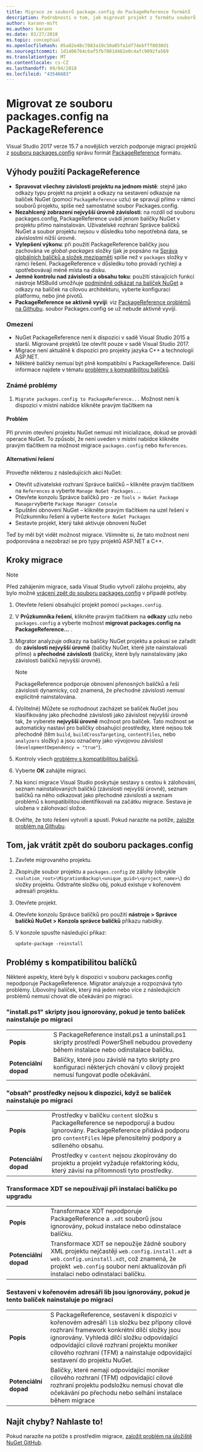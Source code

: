 ```yaml
---
title: Migrace ze souborů package.config do PackageReference formátů
description: Podrobnosti o tom, jak migrovat projekt z formátu souborů package.config správy do PackageReference podporuje NuGet 4.0 + a VS2017 a .NET Core 2.0
author: karann-msft
ms.author: karann
ms.date: 03/27/2018
ms.topic: conceptual
ms.openlocfilehash: 05a82e48c7083a19c50a05fa1df74ebfff8030d1
ms.sourcegitcommit: 1d1406764c6af5fb7801d462e0c4afc9092fa569
ms.translationtype: MT
ms.contentlocale: cs-CZ
ms.lasthandoff: 09/04/2018
ms.locfileid: "43546683"
---
```

# <a name="migrate-from-packagesconfig-to-packagereference"></a>Migrovat ze souboru packages.config na PackageReference

Visual Studio 2017 verze 15.7 a novějších verzích podporuje migraci projektů z [souboru packages.config](./packages-config.md) správu formát [PackageReference](../consume-packages/Package-References-in-Project-Files.md) formátu.

## <a name="benefits-of-using-packagereference"></a>Výhody použití PackageReference

* **Spravovat všechny závislosti projektu na jednom místě**: stejně jako odkazy typu projekt na projekt a odkazy na sestavení odkazuje na balíček NuGet (pomocí `PackageReference` uzlu) se spravují přímo v rámci souborů projektu, spíše než samostatné soubor Packages.config.
* **Nezahlcený zobrazení nejvyšší úrovně závislosti**: na rozdíl od souboru packages.config, PackageReference uvádí jenom balíčky NuGet v projektu přímo nainstalován. Uživatelské rozhraní Správce balíčků NuGet a soubor projektu nejsou v důsledku toho nepotřebná data, se závislostmi nižší úrovně.
* **Vylepšení výkonu**: při použití PackageReference balíčky jsou zachována ve *global-packages* složky (jak je popsáno na [Správa globálních balíčků a složek mezipaměti](../consume-packages/managing-the-global-packages-and-cache-folders.md) spíše než v `packages` složky v rámci řešení. PackageReference v důsledku toho provádí rychleji a spotřebovávají méně místa na disku.
* **Jemné kontrolu nad závislostí a obsahu toku**: použití stávajících funkcí nástroje MSBuild umožňuje [podmíněně odkázat na balíček NuGet](../consume-packages/Package-References-in-Project-Files.md#adding-a-packagereference-condition) a odkazy na balíček na cílovou architekturu, vyberte konfiguraci platformu, nebo jiné pivotů.
* **PackageReference se aktivně vyvíjí**: viz [PackageReference problémů na Githubu](https://aka.ms/nuget-pr-improvements). soubor Packages.config se už nebude aktivně vyvíjí.

### <a name="limitations"></a>Omezení

* NuGet PackageReference není k dispozici v sadě Visual Studio 2015 a starší. Migrované projektů lze otevřít pouze v sadě Visual Studio 2017.
* Migrace není aktuálně k dispozici pro projekty jazyka C++ a technologií ASP.NET.
* Některé balíčky nemusí být plně kompatibilní s PackageReference. Další informace najdete v tématu [problémy s kompatibilitou balíčků](#package-compatibility-issues).

### <a name="known-issues"></a>Známé problémy

1. `Migrate packages.config to PackageReference...` Možnost není k dispozici v místní nabídce klikněte pravým tlačítkem na 

#### <a name="issue"></a>Problém 
 
Při prvním otevření projektu NuGet nemusí mít inicializace, dokud se provádí operace NuGet. To způsobí, že není uveden v místní nabídce klikněte pravým tlačítkem na možnost migrace `packages.config` nebo `References`. 

#### <a name="workaround"></a>Alternativní řešení 

Proveďte některou z následujících akcí NuGet: 
* Otevřít uživatelské rozhraní Správce balíčků – klikněte pravým tlačítkem na `References` a vyberte `Manage NuGet Packages...` 
* Otevřete konzolu Správce balíčků pro - ze `Tools > NuGet Package Manager`vyberte `Package Manager Console` 
* Spuštění obnovení NuGet – klikněte pravým tlačítkem na uzel řešení v Průzkumníku řešení a vyberte `Restore NuGet Packages` 
* Sestavte projekt, který také aktivuje obnovení NuGet 

Teď by měl být vidět možnost migrace. Všimněte si, že tato možnost není podporována a nezobrazí se pro typy projektů ASP.NET a C++. 

## <a name="migration-steps"></a>Kroky migrace

> [!Note]
> Před zahájením migrace, sada Visual Studio vytvoří zálohu projektu, aby bylo možné [vrácení zpět do souboru packages.config](#how-to-roll-back-to-packagesconfig) v případě potřeby.

1. Otevřete řešení obsahující projekt pomocí `packages.config`.

1. V **Průzkumníka řešení**, klikněte pravým tlačítkem na **odkazy** uzlu nebo `packages.config` a vyberte možnost **migrovat packages.config na PackageReference...** .

1. Migrator analyzuje odkazy na balíčky NuGet projektu a pokusí se zařadit do **závislosti nejvyšší úrovně** (balíčky NuGet, které jste nainstalovali přímo) a **přechodné závislosti** (balíčky, které byly nainstalovány jako závislosti balíčků nejvyšší úrovně).

   > [!Note]
   > PackageReference podporuje obnovení přenosných balíčků a řeší závislosti dynamicky, což znamená, že přechodné závislosti nemusí explicitně nainstalována.

1. (Volitelné) Můžete se rozhodnout zacházet se balíček NuGet jsou klasifikovány jako přechodné závislosti jako závislost nejvyšší úrovně tak, že vyberete **nejvyšší úrovně** možnost pro balíček. Tato možnost se automaticky nastaví pro balíčky obsahující prostředky, které nejsou tok přechodně (těm `build`, `buildCrossTargeting`, `contentFiles`, nebo `analyzers` složky) a jsou označeny jako vývojovou závislost (`developmentDependency = "true"`).

1. Kontroly všech [problémy s kompatibilitou balíčků](#package-compatibility-issues).

1. Vyberte **OK** zahájíte migraci.

1. Na konci migrace Visual Studio poskytuje sestavy s cestou k zálohování, seznam nainstalovaných balíčků (závislosti nejvyšší úrovně), seznam balíčků na něho odkazovat jako přechodné závislosti a seznam problémů s kompatibilitou identifikovali na začátku migrace. Sestava je uložena v zálohovací složce.

1. Ověřte, že toto řešení vytvoří a spustí. Pokud narazíte na potíže, [založte problém na Githubu](https://github.com/NuGet/Home/issues/).

## <a name="how-to-roll-back-to-packagesconfig"></a>Tom, jak vrátit zpět do souboru packages.config

1. Zavřete migrovaného projektu.

1. Zkopírujte soubor projektu a `packages.config` ze zálohy (obvykle `<solution_root>\MigrationBackup\<unique_guid>\<project_name>\`) do složky projektu. Odstraňte složku obj, pokud existuje v kořenovém adresáři projektu.

1. Otevřete projekt.

1. Otevřete konzolu Správce balíčků pro použití **nástroje > Správce balíčků NuGet > Konzola správce balíčků** příkazu nabídky.

1. V konzole spusťte následující příkaz:

   ```ps
   update-package -reinstall
   ```

## <a name="package-compatibility-issues"></a>Problémy s kompatibilitou balíčků

Některé aspekty, které byly k dispozici v souboru packages.config nepodporuje PackageReference. Migrator analyzuje a rozpoznává tyto problémy. Libovolný balíček, který má jeden nebo více z následujících problémů nemusí chovat dle očekávání po migraci.

### <a name="installps1-scripts-are-ignored-when-the-package-is-installed-after-the-migration"></a>"install.ps1" skripty jsou ignorovány, pokud je tento balíček nainstaluje po migraci

| | |
| --- | --- |
| **Popis** | S PackageReference install.ps1 a uninstall.ps1 skripty prostředí PowerShell nebudou provedeny během instalace nebo odinstalace balíčku. |
| **Potenciální dopad** | Balíčky, které jsou závislé na tyto skripty pro konfiguraci některých chování v cílový projekt nemusí fungovat podle očekávání. |

### <a name="content-assets-are-not-available-when-the-package-is-installed-after-the-migration"></a>"obsah" prostředky nejsou k dispozici, když se balíček nainstaluje po migraci

| | |
| --- | --- |
| **Popis** | Prostředky v balíčku `content` složku s PackageReference se nepodporují a budou ignorovány. PackageReference přidává podporu pro `contentFiles` lépe přenositelný podpory a sdíleného obsahu.  |
| **Potenciální dopad** | Prostředky v `content` nejsou zkopírovány do projektu a projekt vyžaduje refaktoring kódu, který závisí na přítomnosti tyto prostředky.  |

### <a name="xdt-transforms-are-not-applied-when-the-package-is-installed-after-the-upgrade"></a>Transformace XDT se nepoužívají při instalaci balíčku po upgradu

| | |
| --- | --- |
| **Popis** | Transformace XDT nepodporuje PackageReference a `.xdt` souborů jsou ignorovány, pokud instalace nebo odinstalace balíčku.   |
| **Potenciální dopad** | Transformace XDT se nepoužije žádné soubory XML projektu nejčastěji `web.config.install.xdt` a `web.config.uninstall.xdt`, což znamená, že projekt` web.config` soubor není aktualizován při instalaci nebo odinstalaci balíčku. |

### <a name="assemblies-in-the-lib-root-are-ignored-when-the-package-is-installed-after-the-migration"></a>Sestavení v kořenovém adresáři lib jsou ignorovány, pokud je tento balíček nainstaluje po migraci

| | |
| --- | --- |
| **Popis** | S PackageReference, sestavení k dispozici v kořenovém adresáři `lib` složku bez přípony cílové rozhraní framework konkrétní dílčí složky jsou ignorovány. Vyhledá dílčí složku odpovídající odpovídající cílové rozhraní projektu moniker cílového rozhraní (TFM) a nainstaluje odpovídající sestavení do projektu NuGet. |
| **Potenciální dopad** | Balíčky, které nemají odpovídající moniker cílového rozhraní (TFM) odpovídající cílové rozhraní projektu podsložku nemusí chovat dle očekávání po přechodu nebo selhání instalace během migrace |

## <a name="found-an-issue-report-it"></a>Najít chyby? Nahlaste to!

Pokud narazíte na potíže s prostředím migrace, [založit problém na úložiště NuGet GitHub](https://github.com/NuGet/Home/issues/).
